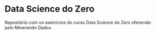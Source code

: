 # Data Science do Zero

Repositório com os exercícios do curso Data Science do Zero oferecido pelo Minerando Dados.
